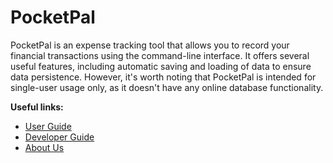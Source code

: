 # PocketPal

PocketPal is an expense tracking tool that allows you to record your financial transactions using the command-line interface. It offers several useful features, including automatic saving and loading of data to ensure data persistence. However, it's worth noting that PocketPal is intended for single-user usage only, as it doesn't have any online database functionality.

__Useful links:__
* [User Guide](UserGuide.md)
* [Developer Guide](DeveloperGuide.md)
* [About Us](AboutUs.md)
